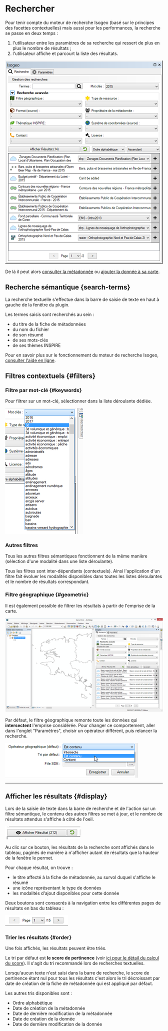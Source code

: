 # Rechercher

Pour tenir compte du moteur de recherche Isogeo \(basé sur le principes des facettes contextuelles\) mais aussi pour les performances, la recherche se passe en deux temps :

1. l'utilisateur entre les paramètres de sa recherche qui ressert de plus en plus le nombre de résultats ;
2. l'utilisateur affiche et parcourt la liste des résultats.

![](../../assets/plugin_ArcMap_search_tab_filtered_FR.png "Interface du plugin avec une recherche vide")

De là il peut alors [consulter la métadonnée](/usage/metadata.md) ou [ajouter la donnée à sa carte](/usage/display.md).

## Recherche sémantique {search-terms}

La recherche textuelle s'effectue dans la barre de saisie de texte en haut à gauche de la fenêtre du plugin.

Les termes saisis sont recherchés au sein :

* du titre de la fiche de métadonnées
* du nom du fichier
* de son résumé
* de ses mots-clés
* de ses thèmes INSPIRE

Pour en savoir plus sur le fonctionnement du moteur de recherche Isogeo, [consulter l'aide en ligne](http://help.isogeo.com/fr/features/inventory/search.html).

## Filtres contextuels {#filters}

### Filtre par mot-clé {#keywords}

Pour filtrer sur un mot-clé, sélectionner dans la liste déroulante dédiée.

![](../../assets/plugin_ArcMap_search_options_keywords_FR.png "Filtre par mot-clé")

### Autres filtres

Tous les autres filtres sémantiques fonctionnent de la même manière \(sélection d'une modalité dans une liste déroulante\).

Tous les filtres sont inter-dépendants \(contextuels\). Ainsi l'application d'un filtre fait évoluer les modalités disponibles dans toutes les listes déroulantes et le nombre de résultats correspondant.

### Filtre géographique {#geometric}

Il est également possible de filtrer les résultats à partir de l'emprise de la carte.

![](../../assets/plugin_ArcMap_search_options_geographic_FR.png "Filtre à partir de la carte")

Par défaut, le filtre géographique remonte toute les données qui **intersectent** l'emprise considérée. Pour changer ce comportement, aller dans l'onglet "Paramètres", choisir un opérateur différent, puis relancer la recherche.

![](../../assets/plugin_ArcMap_settings_geographic_FR.png "Paramétrer l\'opérateur géométrique pour le filtre géographique")

---

## Afficher les résultats {#display}

Lors de la saisie de texte dans la barre de recherche et de l'action sur un filtre sémantique, le contenu des autres filtres se met à jour, et le nombre de résultats attendus s'affiche à côté de l'oeil.

![](../../assets/plugin_ArcMap_search_results_show_FR.png "Nombre de résultats sur le bouton pour les afficher")

Au clic sur ce bouton, les résultats de la recherche sont affichés dans le tableau, paginés de manière à n'afficher autant de résultats que la hauteur de la fenêtre le permet.

Pour chaque résultat, on trouve :

* le titre affecté à la fiche de métadonnée, au survol duquel s'affiche le résumé
* une icône représentant le type de données
* les modalités d'ajout disponibles pour cette donnée

Deux boutons sont consacrés à la navigation entre les différentes pages de résultats en bas du tableau :

![](../../assets/plugin_ArcMap_search_results_pagination_FR.png "Pagination des résultats")

### Trier les résultats {#order}

Une fois affichés, les résultats peuvent être triés.

Le tri par défaut est **le score de pertinence** \(voir [ici pour le détail du calcul du score](http://help.isogeo.com/fr/features/inventory/search.html#pertinence-)\). Il s'agit du tri recommandé lors de recherches textuelles.

Lorsqu'aucun texte n'est saisi dans la barre de recherche, le score de pertinence étant nul pour tous les résultats c'est alors le tri décroissant par date de création de la fiche de métadonnée qui est appliqué par défaut.

Les autres tris disponibles sont :

* Ordre alphabétique
* Date de création de la métadonnée
* Date de dernière modification de la métadonnée
* Date de création de la donnée
* Date de dernière modification de la donnée



